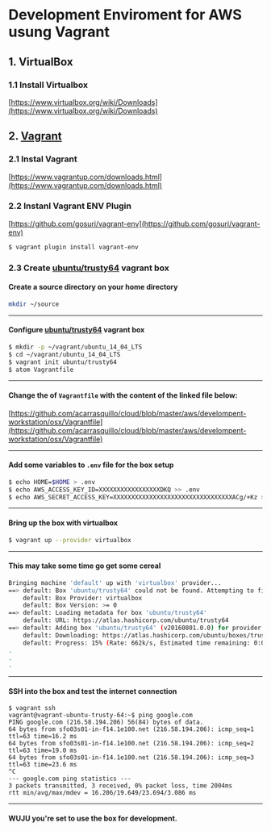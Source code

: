 # Development Enviroment for AWS usung Vagrant

## 1. VirtualBox

### 1.1 Install Virtualbox
[https://www.virtualbox.org/wiki/Downloads](https://www.virtualbox.org/wiki/Downloads)

## 2.  [Vagrant](https://www.vagrantup.com/)

### 2.1 Instal Vagrant 
[https://www.vagrantup.com/downloads.html](https://www.vagrantup.com/downloads.html)


### 2.2 Instanl Vagrant ENV Plugin
[https://github.com/gosuri/vagrant-env](https://github.com/gosuri/vagrant-env)

```bash
$ vagrant plugin install vagrant-env
```

### 2.3 Create [ubuntu/trusty64](https://vagrantcloud.com/ubuntu/boxes/trusty64) vagrant box

#### Create a source directory on your home directory

```bash
mkdir ~/source
```
___
#### Configure [ubuntu/trusty64](https://vagrantcloud.com/ubuntu/boxes/trusty64) vagrant box
```bash
$ mkdir -p ~/vagrant/ubuntu_14_04_LTS
$ cd ~/vagrant/ubuntu_14_04_LTS
$ vagrant init ubuntu/trusty64
$ atom Vagrantfile
```
___
#### Change the of `Vagrantfile` with the content of the linked file below:

[https://github.com/acarrasquillo/cloud/blob/master/aws/develompent-workstation/osx/Vagrantfile](https://github.com/acarrasquillo/cloud/blob/master/aws/develompent-workstation/osx/Vagrantfile)
___
#### Add some variables to `.env` file for the box setup
```bash
$ echo HOME=$HOME > .env
$ echo AWS_ACCESS_KEY_ID=XXXXXXXXXXXXXXXXXDKQ >> .env
$ echo AWS_SECRET_ACCESS_KEY=XXXXXXXXXXXXXXXXXXXXXXXXXXXXXXXXXACg/+Kz >> .env
```
___
#### Bring up the box with virtualbox
```bash
$ vagrant up --provider virtualbox
```
___
#### This may take some time go get some cereal
```bash
Bringing machine 'default' up with 'virtualbox' provider...
==> default: Box 'ubuntu/trusty64' could not be found. Attempting to find and install...
    default: Box Provider: virtualbox
    default: Box Version: >= 0
==> default: Loading metadata for box 'ubuntu/trusty64'
    default: URL: https://atlas.hashicorp.com/ubuntu/trusty64
==> default: Adding box 'ubuntu/trusty64' (v20160801.0.0) for provider: virtualbox
    default: Downloading: https://atlas.hashicorp.com/ubuntu/boxes/trusty64/versions/20160801.0.0/providers/virtualbox.box
    default: Progress: 15% (Rate: 662k/s, Estimated time remaining: 0:09:54)
.
.
.
```
___
#### SSH into the box and test the internet connection
```
$ vagrant ssh
vagrant@vagrant-ubuntu-trusty-64:~$ ping google.com
PING google.com (216.58.194.206) 56(84) bytes of data.
64 bytes from sfo03s01-in-f14.1e100.net (216.58.194.206): icmp_seq=1 ttl=63 time=16.2 ms
64 bytes from sfo03s01-in-f14.1e100.net (216.58.194.206): icmp_seq=2 ttl=63 time=19.0 ms
64 bytes from sfo03s01-in-f14.1e100.net (216.58.194.206): icmp_seq=3 ttl=63 time=23.6 ms
^C
--- google.com ping statistics ---
3 packets transmitted, 3 received, 0% packet loss, time 2004ms
rtt min/avg/max/mdev = 16.206/19.649/23.694/3.086 ms
```
___
#### WUJU you're set to use the box for development.



